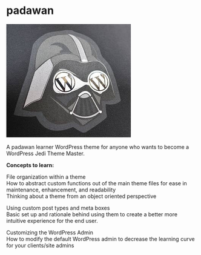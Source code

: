 padawan
=======
![Use the force](images/wpvader.jpg)

A padawan learner WordPress theme for anyone who wants to become a WordPress Jedi Theme Master.

<strong>Concepts to learn:</strong>

File organization within a theme <br/>
How to abstract custom functions out of the main theme files for ease in maintenance, enhancement, and readability <br/>
Thinking about a theme from an object oriented perspective

Using custom post types and meta boxes <br/>
Basic set up and rationale behind using them to create a better more intuitive experience for the end user.<br/>

Customizing the WordPress Admin <br/>
How to modify the default WordPress admin to decrease the learning curve for your clients/site admins
